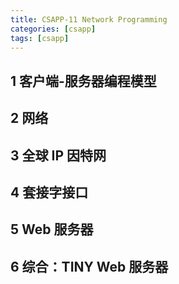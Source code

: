 ```yaml
---
title: CSAPP-11 Network Programming
categories: [csapp]
tags: [csapp]
---
```


## 1 客户端-服务器编程模型

## 2 网络

## 3 全球 IP 因特网

## 4 套接字接口

## 5 Web 服务器

## 6 综合：TINY Web 服务器
